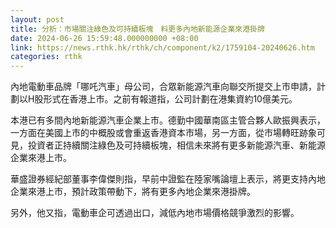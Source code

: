 ```yaml
---
layout: post
title: 分析：市場關注綠色及可持續板塊　料更多內地新能源企業來港掛牌
date: 2024-06-26 15:59:48.000000000 +08:00
link: https://news.rthk.hk/rthk/ch/component/k2/1759104-20240626.htm
categories: rthk
---
```


內地電動車品牌「哪吒汽車」母公司，合眾新能源汽車向聯交所提交上市申請，計劃以H股形式在香港上市。之前有報道指，公司計劃在港集資約10億美元。

本港已有多間內地新能源汽車企業上市。德勤中國華南區主管合夥人歐振興表示，一方面在美國上市的中概股或會重返香港資本市場，另一方面，從市場轉旺跡象可見，投資者正持續關注綠色及可持續板塊，相信未來將有更多新能源汽車、新能源企業來港上市。

華盛證券經紀部董事李偉傑則指，早前中證監在陸家嘴論壇上表示，將更支持內地企業來港上市，預計政策帶動下，將有更多內地企業來港掛牌。

另外，他又指，電動車企可透過出口，減低內地市場價格競爭激烈的影響。
